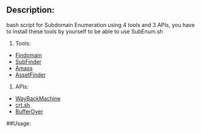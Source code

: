 ## Description:

bash script for Subdomain Enumeration using 4 tools and 3 APIs, you have to install these tools by yourself to be able to use SubEnum.sh 

 1. Tools:
   - [Findomain](https://github.com/Edu4rdSHL/findomain)
   - [SubFinder](https://github.com/projectdiscovery/subfinder)
   - [Amass](https://github.com/OWASP/Amass)
   - [AssetFinder](https://github.com/tomnomnom/assetfinder)
 1. APIs:
   - [WayBackMachine](http://web.archive.org/)
   - [crt.sh](https://crt.sh/)
   - [BufferOver](https://dns.bufferover.run/)


##Usage:
 
